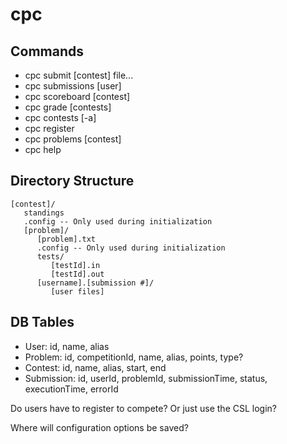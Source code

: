 cpc
===

Commands
---
* cpc submit [contest] file...
* cpc submissions [user]
* cpc scoreboard [contest]
* cpc grade [contests]
* cpc contests [-a]
* cpc register
* cpc problems [contest]
* cpc help

Directory Structure
---
```
[contest]/
   standings
   .config -- Only used during initialization
   [problem]/
      [problem].txt
      .config -- Only used during initialization
      tests/
         [testId].in
         [testId].out
      [username].[submission #]/
         [user files]
```


DB Tables
---
* User: id, name, alias
* Problem: id, competitionId, name, alias, points, type?
* Contest: id, name, alias, start, end
* Submission: id, userId, problemId, submissionTime, status, executionTime, errorId


Do users have to register to compete? Or just use the CSL login?

Where will configuration options be saved?

